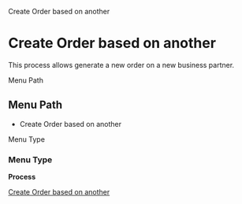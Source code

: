 
Create Order based on another
# Create Order based on another


This process allows generate a new order on a new business partner.

Menu Path
## Menu Path



- Create Order based on another

Menu Type
### Menu Type

**Process**


[Create Order based on another](../../process-c_pos-createorderbasedonanother.md)